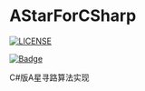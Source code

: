 # AStarForCSharp

[![LICENSE](https://img.shields.io/badge/license-Anti%20996-blue.svg)](https://github.com/996icu/996.ICU/blob/master/LICENSE)

[![Badge](https://img.shields.io/badge/link-996.icu-red.svg)](https://996.icu/#/zh_CN)


C#版A星寻路算法实现

